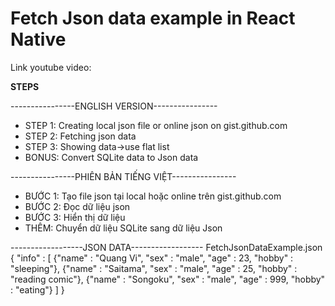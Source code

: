 # Fetch Json data example in React Native

Link youtube video: 

********STEPS********

----------------ENGLISH VERSION----------------
- STEP 1: Creating local json file or online json on gist.github.com
- STEP 2: Fetching json data
- STEP 3: Showing data->use flat list
- BONUS: Convert SQLite data to Json data


----------------PHIÊN BẢN TIẾNG VIỆT----------------
- BƯỚC 1: Tạo file json tại local hoặc online trên gist.github.com
- BƯỚC 2: Đọc dữ liệu json
- BƯỚC 3: Hiển thị dữ liệu
- THÊM: Chuyển dữ liệu SQLite sang dữ liệu Json


------------------JSON DATA------------------
	FetchJsonDataExample.json
{
	"info" : [
		{"name" : "Quang Vi", "sex" : "male", "age" : 23, "hobby" : "sleeping"},
		{"name" : "Saitama", "sex" : "male", "age" : 25, "hobby" : "reading comic"},
		{"name" : "Songoku", "sex" : "male", "age" : 999, "hobby" : "eating"}
	]
}
